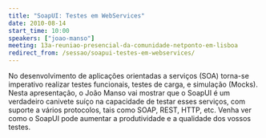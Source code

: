 ```yaml
---
title: "SoapUI: Testes em WebServices"
date: 2010-08-14
start_time: 10:00
speakers: ["joao-manso"]
meeting: 13a-reuniao-presencial-da-comunidade-netponto-em-lisboa
redirect_from: /sessao/soapui-testes-em-webservices/
---
```


No desenvolvimento de aplicações orientadas a serviços (SOA) torna-se imperativo realizar testes funcionais, testes de carga, e simulação (Mocks). Nesta apresentação, o João Manso vai mostrar que o SoapUI é um verdadeiro canivete suíço na capacidade de testar esses serviços, com suporte a vários protocolos, tais como SOAP, REST, HTTP, etc. Venha ver como o SoapUI pode aumentar a produtividade e a qualidade dos vossos testes.
